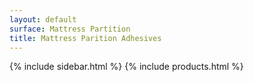 ```yaml
---
layout: default
surface: Mattress Partition
title: Mattress Parition Adhesives
---
```

{% include sidebar.html %}
{% include products.html %}

